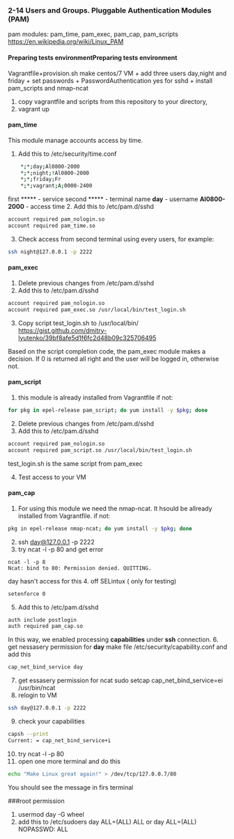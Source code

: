 ### 2-14 Users and Groups. Pluggable Authentication Modules (PAM)
pam modules: pam_time, pam_exec, pam_cap, pam_scripts
https://en.wikipedia.org/wiki/Linux_PAM

#### Preparing tests  environmentPreparing tests  environment
Vagrantfile+provision.sh make centos/7 VM + add three users day,night and friday + set passwords + PasswordAuthentication yes for sshd + install pam_scripts and nmap-ncat

1. copy vagrantfile and scripts from this repository to  your directory,
2. vagrant up

#### pam_time
This module manage accounts access by time.

1. Add this to /etc/security/time.conf
```bash
    *;*;day;Al0800-2000
    *;*;night;!Al0800-2000
    *;*;friday;Fr
	*;*;vagrant;A;0000-2400
```
first ***** - service
second ***** - terminal name
**day** - username
**Al0800-2000** - access time
2. Add this to /etc/pam.d/sshd
```bash
account required pam_nologin.so
account required pam_time.so
```
3. Check access from second terminal using every users, for example:
```bash
ssh night@127.0.0.1 -p 2222
```

#### pam_exec

1. Delete previous changes from /etc/pam.d/sshd
2. Add this to /etc/pam.d/sshd
```bash
account required pam_nologin.so
account required pam_exec.so /usr/local/bin/test_login.sh
```
3. Copy script test_login.sh to /usr/local/bin/
https://gist.github.com/dmitry-lyutenko/39bf8afe5d1f6fc2d48b09c325706495

Based on the script completion code, the pam_exec module makes a decision. If 0 is returned all right and the user will be logged in, otherwise not.

#### pam_script
1. this module is already installed from Vagrantfile
if not:
```bash
for pkg in epel-release pam_script; do yum install -y $pkg; done
```
2. Delete previous changes from /etc/pam.d/sshd
3.  Add this to /etc/pam.d/sshd
```bash
account required pam_nologin.so
account required pam_script.so /usr/local/bin/test_login.sh
```
test_login.sh is the same script from pam_exec

4. Test access to your VM

#### pam_cap

1. For using this module we need the nmap-ncat. It hsould be allready installed from Vagrantfile.
if not:
```bash
pkg in epel-release nmap-ncat; do yum install -y $pkg; done
```
2. ssh day@127.0.0.1 -p 2222
3. try  ncat -l -p 80 and get error
```
ncat -l -p 8
Ncat: bind to 80: Permission denied. QUITTING.
```
day hasn't access for this
4. off SELintux  ( only for testing)
```bash
setenforce 0
```
5. Add this to  /etc/pam.d/sshd
```bash
auth include postlogin
auth required pam_cap.so
```
In this way, we enabled processing **capabilities** under **ssh** connection.
6. get  nessasery permission for **day** 
make file /etc/security/capability.conf and add this
```bash
cap_net_bind_service day
```
7. get essasery permission for ncat
sudo setcap cap_net_bind_service=ei /usr/bin/ncat
8. relogin to VM
```bash
ssh day@127.0.0.1 -p 2222
```
9. check your capabilities
```bash
capsh --print
Current: = cap_net_bind_service+i
```
10. try ncat -l -p 80
11. open one more terminal and do this
```bash
echo "Make Linux great again!" > /dev/tcp/127.0.0.7/80
```
You should see the message in firs terminal

###root permission
1. usermod day -G wheel
2. add this to /etc/sudoers
day ALL=(ALL) ALL
or
day ALL=(ALL) NOPASSWD: ALL



